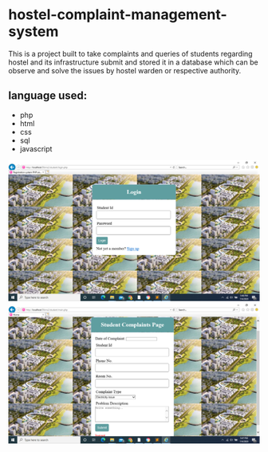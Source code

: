 # hostel-complaint-management-system
This is a project built to take complaints and queries of students regarding hostel and its infrastructure submit and stored it in a database which can be observe and solve the issues by hostel warden or respective authority.

## language used:
+ php
+ html
+ css
+ sql
+ javascript

![alt text](https://github.com/Bijay555/hostel-complaint-management-system/blob/master/images/Screenshot%20(255).png)
![alt text](https://github.com/Bijay555/hostel-complaint-management-system/blob/master/images/Screenshot%20(257).png)
